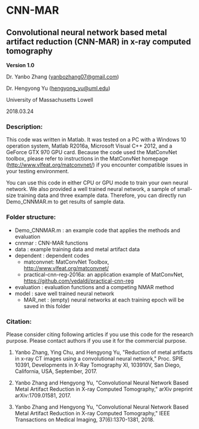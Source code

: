 # CNN-MAR
## Convolutional neural network based metal artifact reduction (CNN-MAR) in x-ray computed tomography

**Version 1.0**
 
Dr. Yanbo Zhang (yanbozhang07@gmail.com) 

Dr. Hengyong Yu (hengyong_yu@uml.edu) 

University of Massachusetts Lowell

2018.03.24
 
### Description:
 
This code was written in Matlab. It was tested on a PC with a Windows 10 operation system, Matlab R2016a, Microsoft Visual C++ 2012, and a GeForce GTX 970 GPU card. Because the code used the MatConvNet toolbox, please refer to instructions in the MatConvNet homepage (http://www.vlfeat.org/matconvnet/) if you encounter compatible issues in your testing environment. 

You can use this code in either CPU or GPU mode to train your own neural network. We also provided a well trained neural network, a sample of small-size training data and three example data. Therefore, you can directly run Demo_CNNMAR.m to get results of sample data. 

 

### Folder structure:

* Demo_CNNMAR.m : an example code that applies the methods and evaluation
* cnnmar        : CNN-MAR functions
* data          : example training data and metal artifact data 
* dependent     : dependent codes
  * matconvnet: MatConvNet Toolbox, http://www.vlfeat.org/matconvnet/
  * practical-cnn-reg-2016a: an application example of MatConvNet, https://github.com/vedaldi/practical-cnn-reg
* evaluation    : evaluation functions and a competing NMAR method
* model         : save well trained neural network
  * MAR_net : (empty) neural networks at each training epoch will   be saved in this folder   


### Citation:

Please consider citing following articles if you use this code for the research purpose. Please contact authors if you use it for the commercial purpose.
 
1. Yanbo Zhang, Ying Chu, and Hengyong Yu, "Reduction of metal artifacts in x-ray CT images using a convolutional neural network," Proc. SPIE 10391, Developments in X-Ray Tomography XI, 103910V, San Diego, California, USA, September, 2017.
     
2. Yanbo Zhang and Hengyong Yu, "Convolutional Neural Network Based Metal Artifact Reduction in X-ray Computed Tomography," arXiv preprint arXiv:1709.01581, 2017.
    
3. Yanbo Zhang and Hengyong Yu, "Convolutional Neural Network Based Metal Artifact Reduction in X-ray Computed Tomography," IEEE Transactions on Medical Imaging, 37(6):1370-1381, 2018.
     
     
